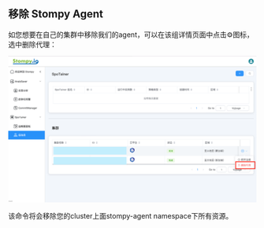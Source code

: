 ## 移除 Stompy Agent

如您想要在自己的集群中移除我们的agent，可以在该组详情页面中点击⚙️图标，选中删除代理：

![img](../../_images/K8s/rebalance/delete-01.png)

该命令将会移除您的cluster上面stompy-agent namespace下所有资源。
